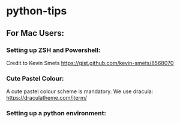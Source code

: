# python-tips

## For Mac Users:

### Setting up ZSH and Powershell:
Credit to Kevin Smets
https://gist.github.com/kevin-smets/8568070

### Cute Pastel Colour:
A cute pastel colour scheme is mandatory. We use dracula: 
https://draculatheme.com/iterm/

### Setting up a python environment:
